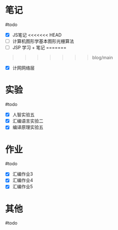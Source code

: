 # 笔记
#todo
- [x] JS笔记
<<<<<<< HEAD
- [ ] 计算机图形学基本图形光栅算法
- [ ] JSP 学习 + 笔记
=======
>>>>>>> blog/main
- [x] 计网网络层
# 实验
#todo 
- [x] 人智实验五
- [x] 汇编语言实验二
- [x] 编译原理实验五
# 作业
#todo 
- [x] 汇编作业3
- [x] 汇编作业4
- [x] 汇编作业5

# 其他
#todo 

